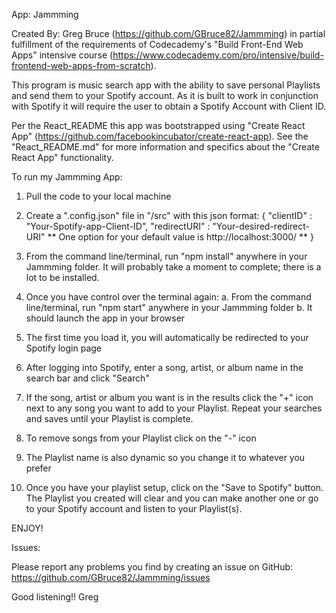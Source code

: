 App: Jammming

Created By: Greg Bruce (https://github.com/GBruce82/Jammming) in partial fulfillment of the requirements of Codecademy's "Build Front-End Web Apps" intensive course (https://www.codecademy.com/pro/intensive/build-frontend-web-apps-from-scratch).

This program is music search app with the ability to save personal Playlists and send them to your Spotify account.  As it is built to work in conjunction with Spotify it will require the user to obtain a Spotify Account with Client ID.

Per the React_README this app was bootstrapped using "Create React App" (https://github.com/facebookincubator/create-react-app). See the "React_README.md" for more information and specifics about the "Create React App" functionality.

To run my Jammming App:
1. Pull the code to your local machine

2. Create a ".config.json" file in "/src" with this json format:
  {
    "clientID" : "Your-Spotify-app-Client-ID",
    "redirectURI" : "Your-desired-redirect-URI"  ** One option for your default value is http://localhost:3000/ **
  }

3. From the command line/terminal, run "npm install" anywhere in your Jammming folder.  It will probably take a moment to complete; there is a lot to be installed.

4. Once you have control over the terminal again:
  a. From the command line/terminal, run "npm start" anywhere in your Jammming folder
  b. It should launch the app in your browser

5. The first time you load it, you will automatically be redirected to your Spotify login page

6. After logging into Spotify, enter a song, artist, or album name in the search bar and click "Search"

7. If the song, artist or album you want is in the results click the "+" icon next to any song you want to add to your Playlist.  Repeat your searches and saves until your Playlist is complete.

8. To remove songs from your Playlist click on the "-" icon

9. The Playlist name is also dynamic so you change it to whatever you prefer

10. Once you have your playlist setup, click on the "Save to Spotify" button.  The Playlist you created will clear and you can make another one or go to your Spotify account and listen to your Playlist(s).

ENJOY!

Issues:

Please report any problems you find by creating an issue on GitHub: https://github.com/GBruce82/Jammming/issues

Good listening!!  Greg
